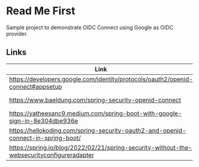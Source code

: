 # Read Me First
Sample project to demonstrate OIDC Connect using Google as OIDC provider.

## Links
| Link  | Description |
| ------------- | ------------- |
| https://developers.google.com/identity/protocols/oauth2/openid-connect#appsetup | App registration |
| https://www.baeldung.com/spring-security-openid-connect  | Example using Google as OIDC Provider |
| https://yatheesanc9.medium.com/spring-boot-with-google-sign-in-8e304dbe936e | Another good Example for App Registraction |
| https://hellokoding.com/spring-security-oauth2-and-openid-connect-in-spring-boot/ | Example using Github as OIDC provider |
| https://spring.io/blog/2022/02/21/spring-security-without-the-websecurityconfigureradapter | WebSecurityConfigurerAdapter Deprecated |
